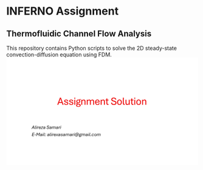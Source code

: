 # INFERNO Assignment
## Thermofluidic Channel Flow Analysis
This repository contains Python scripts to solve the 2D steady-state convection-diffusion equation using FDM.
![](inferno/_Page_01.jpg)
